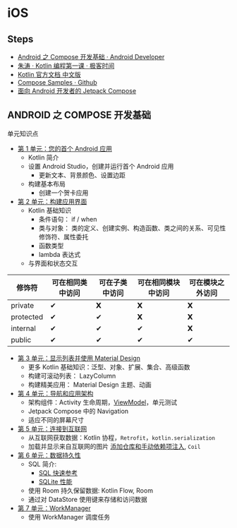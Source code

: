# iOS

## Steps

- [Android 之 Compose 开发基础 · Android Developer](https://developer.android.com/courses/android-basics-compose/course?hl=zh-cn)  
- [朱涛 · Kotlin 编程第一课 · 极客时间](https://time.geekbang.org/column/intro/100103401)
- [Kotlin 官方文档 中文版](https://book.kotlincn.net/)
- [Compose Samples · Github](https://github.com/android/compose-samples)
- [面向 Android 开发者的 Jetpack Compose](https://developer.android.com/courses/jetpack-compose/course?hl=zh-cn)

## ANDROID 之 COMPOSE 开发基础 

单元知识点

- [第 1 单元：您的首个 Android 应用](https://developer.android.com/courses/android-basics-compose/unit-1?hl=zh-cn)
    - Kotlin 简介
    - 设置 Android Studio，创建并运行首个 Android 应用
        - 更新文本、背景颜色、设置边距
    - 构建基本布局
        - 创建一个贺卡应用
- [第 2 单元：构建应用界面](https://developer.android.com/courses/android-basics-compose/unit-2?hl=zh-cn)
    - Kotlin 基础知识
        - 条件语句： if / when
        - 类与对象： 类的定义、创建实例、构造函数、类之间的关系、可见性修饰符、属性委托
        - 函数类型
        - lambda 表达式
    - 与界面和状态交互  
    
| 修饰符   | 可在相同类中访问 | 可在子类中访问 | 可在相同模块中访问 | 可在模块之外访问 |
|----------|------------------|----------------|--------------------|------------------|
| private  | ✔                | 𝗫              | 𝗫                  | 𝗫                |
| protected| ✔                | ✔              | 𝗫                  | 𝗫                |
| internal | ✔                | ✔              | ✔                  | 𝗫                |
| public   | ✔                | ✔              | ✔                  | ✔                |

- [第 3 单元：显示列表并使用 Material Design](https://developer.android.com/courses/android-basics-compose/unit-3?hl=zh-cn)
    - 更多 Kotlin 基础知识：泛型、对象、扩展、集合、高级函数
    - 构建可滚动列表： LazyColumn
    - 构建精美应用： Material Design 主题、动画
- [第 4 单元：导航和应用架构](https://developer.android.com/courses/android-basics-compose/unit-4?hl=zh-cn)
    - 架构组件：Activity 生命周期，[ViewModel](https://developer.android.com/codelabs/basic-android-kotlin-compose-viewmodel-and-state?hl=zh-cn#0)，单元测试
    - Jetpack Compose 中的 Navigation
    - 适应不同的屏幕尺寸
- [第 5 单元：连接到互联网](https://developer.android.com/courses/android-basics-compose/unit-5?hl=zh-cn)
    - 从互联网获取数据：Kotlin 协程，`Retrofit`，`kotlin.serialization`
    - 加载并显示来自互联网的图片 [添加仓库和手动依赖项注入](https://developer.android.com/codelabs/basic-android-kotlin-compose-add-repository?hl=zh-cn), `Coil`
- [第 6 单元：数据持久性](https://developer.android.com/courses/android-basics-compose/unit-6?hl=zh-cn)
    - SQL 简介: 
        - [SQL 快速参考](https://www.w3schools.com/sql/sql_quickref.asp)
        - [SQLite 性能](https://developer.android.com/topic/performance/sqlite-performance-best-practices?hl=zh-cn)
    - 使用 Room 持久保留数据: Kotlin Flow, Room
    - 通过对 DataStore 使用键来存储和访问数据
- [第 7 单元：WorkManager](https://developer.android.com/courses/android-basics-compose/unit-7?hl=zh-cn)
    - 使用 WorkManager 调度任务